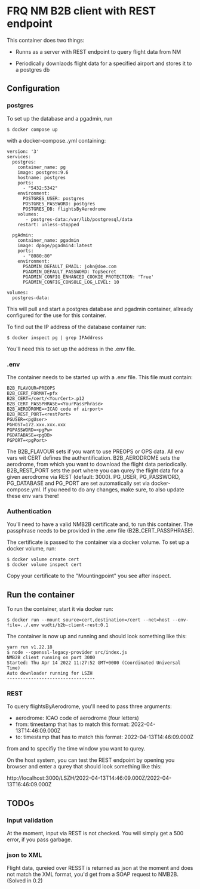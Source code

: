 # FRQ NM B2B client with REST endpoint 

This container does two things:

* Runns as a server with REST endpoint to query flight data from NM 

* Periodically downlaods flight data for a specified airport and stores it to a postgres db

## Configuration

### postgres

To set up the database and a pgadmin, run 

```shell
$ docker compose up 
```

with a docker-compose..yml containing:

```shell
version: '3'
services:
  postgres:
    container_name: pg
    image: postgres:9.6
    hostname: postgres
    ports:
      - "5432:5342"
    environment:
      POSTGRES_USER: postgres
      POSTGRES_PASSWORD: postgres
      POSTGRES_DB: flightsByAerodrome
    volumes:
       - postgres-data:/var/lib/postgresql/data
    restart: unless-stopped
    
  pgAdmin:
    container_name: pgadmin
    image: dpage/pgadmin4:latest
    ports:
      - "8080:80"
    environment:
      PGADMIN_DEFAULT_EMAIL: john@doe.com
      PGADMIN_DEFAULT_PASSWORD: TopSecret
      PGADMIN_CONFIG_ENHANCED_COOKIE_PROTECTION: 'True'
      PGADMIN_CONFIG_CONSOLE_LOG_LEVEL: 10
        
volumes:
  postgres-data:
```

This will pull and start a postgres database and pgadmin container, allready configured for the use for this container.

To find out the IP address of the database container run:

```shell
$ docker inspect pg | grep IPAddress
```

You'll need this to set up the address in the .env file.

### .env 

The container needs to be started up with a .env file.
This file must contain:

```shell
B2B_FLAVOUR=PREOPS
B2B_CERT_FORMAT=pfx
B2B_CERT=/cert/<YourCert>.p12
B2B_CERT_PASSPHRASE=<YourPassPhrase>
B2B_AERODROME=<ICAO code of airport>
B2B_REST_PORT=<restPort>
PGUSER=<pgUser>
PGHOST=172.xxx.xxx.xxx
PGPASSWORD=<pgPw>
PGDATABASE=<pgDB>
PGPORT=<pgPort>
```

The B2B_FLAVOUR sets if you want to use PREOPS or OPS data. All env vars wit CERT defines the authentification. 
B2B_AERODROME sets the aerodrome, from which you want to download the flight data periodically. B2B_REST_PORT sets the port where you can qurey the flight data for a given aerodrome via REST (default: 3000). PG_USER, PG_PASSWORD, PG_DATABASE and PG_PORT are set automatically set via docker-compose.yml. If you need to do any changes, make sure, to also update these env vars there! 

### Authentication 

You'll need to have a valid NMB2B certificate and, to run this container.
The passphrase needs to be provided in the .env file (B2B_CERT_PASSPHRASE).

The certificate is passed to the container via a docker volume. To set up a docker volume, run:

```shell
$ docker volume create cert
$ docker volume inspect cert
```

Copy your certificate to the "Mountingpoint" you see after inspect.

## Run the container

To run the container, start it via docker run:

```shell
$ docker run --mount source=cert,destination=/cert --net=host --env-file=../.env wudti/b2b-client-rest:0.1
```

The container is now up and running and should look something like this:

```shell
yarn run v1.22.18
$ node --openssl-legacy-provider src/index.js
NMB2B client running on port 3000
Started: Thu Apr 14 2022 11:27:52 GMT+0000 (Coordinated Universal Time)
Auto downloader running for LSZH
---------------------------------
```

### REST

To query flightsByAerodrome, you'll need to pass three arguments:

* aerodrome: ICAO code of aerodrome (four letters)
* from: timestamp that has to match this format: 2022-04-13T14:46:09.000Z
* to: timestamp that has to match this format: 2022-04-13T14:46:09.000Z

from and to specifiy the time window you want to qurey.

On the host system, you can test the REST endpoint by opening you browser and enter a qurey that should look something like this:

http://localhost:3000/LSZH/2022-04-13T14:46:09.000Z/2022-04-13T16:46:09.000Z

## TODOs

### Input validation
At the moment, input via REST is not checked. You will simply get a 500 error, if you pass garbage. 

### json to XML
Flight data, qureied over RESST is returned as json at the moment and does not match the XML format, you'd get from a SOAP request to NMB2B.
(Solved in 0.2)



